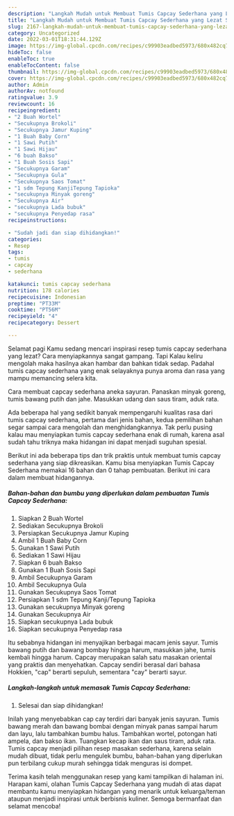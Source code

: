 ```yaml
---
description: "Langkah Mudah untuk Membuat Tumis Capcay Sederhana yang Lezat Sekali"
title: "Langkah Mudah untuk Membuat Tumis Capcay Sederhana yang Lezat Sekali"
slug: 2167-langkah-mudah-untuk-membuat-tumis-capcay-sederhana-yang-lezat-sekali
category: Uncategorized
date: 2022-03-01T18:31:44.129Z
image: https://img-global.cpcdn.com/recipes/c99903eadbed5973/680x482cq70/tumis-capcay-sederhana-foto-resep-utama.jpg
hideToc: false
enableToc: true
enableTocContent: false
thumbnail: https://img-global.cpcdn.com/recipes/c99903eadbed5973/680x482cq70/tumis-capcay-sederhana-foto-resep-utama.jpg
cover: https://img-global.cpcdn.com/recipes/c99903eadbed5973/680x482cq70/tumis-capcay-sederhana-foto-resep-utama.jpg
author: Admin
authorAv: notfound
ratingvalue: 3.9
reviewcount: 16
recipeingredient:
- "2 Buah Wortel"
- "Secukupnya Brokoli"
- "Secukupnya Jamur Kuping"
- "1 Buah Baby Corn"
- "1 Sawi Putih"
- "1 Sawi Hijau"
- "6 buah Bakso"
- "1 Buah Sosis Sapi"
- "Secukupnya Garam"
- "Secukupnya Gula"
- "Secukupnya Saos Tomat"
- "1 sdm Tepung KanjiTepung Tapioka"
- "secukupnya Minyak goreng"
- "Secukupnya Air"
- "secukupnya Lada bubuk"
- "secukupnya Penyedap rasa"
recipeinstructions:

- "Sudah jadi dan siap dihidangkan!"
categories:
- Resep
tags:
- tumis
- capcay
- sederhana

katakunci: tumis capcay sederhana 
nutrition: 178 calories
recipecuisine: Indonesian
preptime: "PT33M"
cooktime: "PT56M"
recipeyield: "4"
recipecategory: Dessert

---
```



Selamat pagi Kamu sedang mencari inspirasi resep tumis capcay sederhana yang lezat? Cara menyiapkannya sangat gampang. Tapi Kalau keliru mengolah maka hasilnya akan hambar dan bahkan tidak sedap. Padahal tumis capcay sederhana yang enak selayaknya punya aroma dan rasa yang mampu memancing selera kita.


Cara membuat capcay sederhana aneka sayuran. Panaskan minyak goreng, tumis bawang putih dan jahe. Masukkan udang dan saus tiram, aduk rata.

Ada beberapa hal yang sedikit banyak mempengaruhi kualitas rasa dari tumis capcay sederhana, pertama dari jenis bahan, kedua pemilihan bahan segar sampai cara mengolah dan menghidangkannya. Tak perlu pusing kalau mau menyiapkan tumis capcay sederhana enak di rumah, karena asal sudah tahu triknya maka hidangan ini dapat menjadi suguhan spesial.


Berikut ini ada beberapa tips dan trik praktis untuk membuat tumis capcay sederhana yang siap dikreasikan. Kamu bisa menyiapkan Tumis Capcay Sederhana memakai 16 bahan dan 0 tahap pembuatan. Berikut ini cara dalam membuat hidangannya.

<!--inarticleads1-->

##### Bahan-bahan dan bumbu yang diperlukan dalam pembuatan Tumis Capcay Sederhana:

1. Siapkan 2 Buah Wortel
1. Sediakan Secukupnya Brokoli
1. Persiapkan Secukupnya Jamur Kuping
1. Ambil 1 Buah Baby Corn
1. Gunakan 1 Sawi Putih
1. Sediakan 1 Sawi Hijau
1. Siapkan 6 buah Bakso
1. Gunakan 1 Buah Sosis Sapi
1. Ambil Secukupnya Garam
1. Ambil Secukupnya Gula
1. Gunakan Secukupnya Saos Tomat
1. Persiapkan 1 sdm Tepung Kanji/Tepung Tapioka
1. Gunakan secukupnya Minyak goreng
1. Gunakan Secukupnya Air
1. Siapkan secukupnya Lada bubuk
1. Siapkan secukupnya Penyedap rasa


Itu sebabnya hidangan ini menyajikan berbagai macam jenis sayur. Tumis bawang putih dan bawang bombay hingga harum, masukkan jahe, tumis kembali hingga harum. Capcay merupakan salah satu masakan oriental yang praktis dan menyehatkan. Capcay sendiri berasal dari bahasa Hokkien, &#34;cap&#34; berarti sepuluh, sementara &#34;cay&#34; berarti sayur. 

<!--inarticleads2-->

##### Langkah-langkah untuk memasak Tumis Capcay Sederhana:


1. Selesai dan siap dihidangkan!

Inilah yang menyebabkan cap cay terdiri dari banyak jenis sayuran. Tumis bawang merah dan bawang bombai dengan minyak panas sampai harum dan layu, lalu tambahkan bumbu halus. Tambahkan wortel, potongan hati ampela, dan bakso ikan. Tuangkan kecap ikan dan saus tiram, aduk rata. Tumis capcay menjadi pilihan resep masakan sederhana, karena selain mudah dibuat, tidak perlu mengulek bumbu, bahan-bahan yang diperlukan pun terbilang cukup murah sehingga tidak menguras isi dompet. 

Terima kasih telah menggunakan resep yang kami tampilkan di halaman ini. Harapan kami, olahan Tumis Capcay Sederhana yang mudah di atas dapat membantu kamu menyiapkan hidangan yang menarik untuk keluarga/teman ataupun menjadi inspirasi untuk berbisnis kuliner. Semoga bermanfaat dan selamat mencoba!
